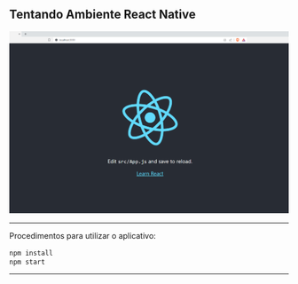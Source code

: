 ## Tentando Ambiente React Native

![image](microatividade1.png)

<hr>

Procedimentos para utilizar o aplicativo:

```
npm install
npm start

```
<hr>


